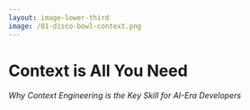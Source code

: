 ```yaml
---
layout: image-lower-third
image: /01-disco-bowl-context.png
---
```


# Context is All You Need
*Why Context Engineering is the Key Skill for AI-Era Developers*

<!--

**Speaker Notes:**
Main message: Introduce Context Engineering as the most critical skill shift for AI-era developers

- Development transformation
- Skill shift
- why, actually, does it work?

*Transition: Let me start with a story about explaining programming to my daughter.*

...

**Reader Notes:**

I'm here to talk about what I believe is the most important skill shift happening in software development right now. It starts with a conversation I had with my daughter. Context Engineering - not prompt engineering or agent management - represents the fundamental skill you need to master for effective AI collaboration. This presentation will show you why this shift matters, how we got here, and what it means for your daily work as a developer – and why it actually works.

-->
